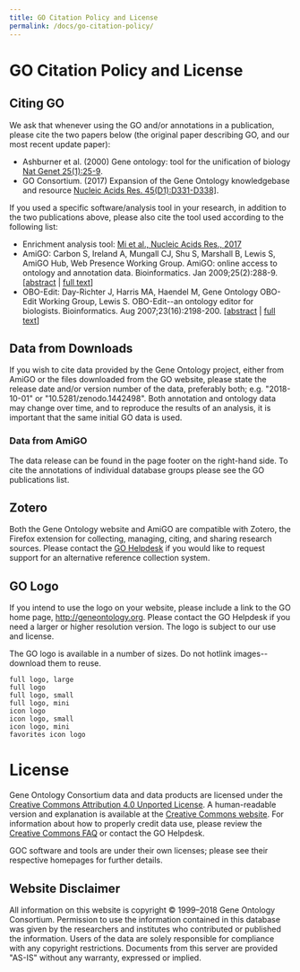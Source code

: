 ```yaml
---
title: GO Citation Policy and License
permalink: /docs/go-citation-policy/
---
```


# GO Citation Policy and License

## Citing GO

We ask that whenever using the GO and/or annotations in a publication, please cite the two papers below (the original paper describing GO, and our most recent update paper):
   * Ashburner et al. (2000) Gene ontology: tool for the unification of biology  <a href="https://www.ncbi.nlm.nih.gov/pubmed/10802651">Nat Genet 25(1):25-9</a>.
   * GO Consortium. (2017) Expansion of the Gene Ontology knowledgebase and resource <a href="https://www.ncbi.nlm.nih.gov/pubmed/27899567">Nucleic Acids Res. 45(D1):D331-D338]</a>.

If you used a specific software/analysis tool in your research, in addition to the two publications above, please also cite the tool used according to the following list:
   * Enrichment analysis tool: [Mi et al., Nucleic Acids Res., 2017](https://www.ncbi.nlm.nih.gov/pubmed/27899595)
   * AmiGO: Carbon S, Ireland A, Mungall CJ, Shu S, Marshall B, Lewis S, AmiGO Hub, Web Presence Working Group. AmiGO: online access to ontology and annotation data. Bioinformatics. Jan 2009;25(2):288-9. \[[abstract](http://bioinformatics.oxfordjournals.org/content/25/2/288) | [full text](http://bioinformatics.oxfordjournals.org/content/25/2/288.full.pdf+html)\]
   * OBO-Edit: Day-Richter J, Harris MA, Haendel M, Gene Ontology OBO-Edit Working Group, Lewis S. OBO-Edit--an ontology editor for biologists. Bioinformatics. Aug 2007;23(16):2198-200. \[[abstract](http://bioinformatics.oxfordjournals.org/content/23/16/2198) | [full text](http://bioinformatics.oxfordjournals.org/content/23/16/2198.full)\]

## Data from Downloads

If you wish to cite data provided by the Gene Ontology project, either from AmiGO or the files downloaded from the GO website, please state the release date and/or version number of the data, preferably both; e.g. "2018-10-01" or "10.5281/zenodo.1442498". Both annotation and ontology data may change over time, and to reproduce the results of an analysis, it is important that the same initial GO data is used.

### Data from AmiGO

The data release can be found in the page footer on the right-hand side. To cite the annotations of individual database groups please see the GO publications list.

## Zotero

Both the Gene Ontology website and AmiGO are compatible with Zotero, the Firefox extension for collecting, managing, citing, and sharing research sources. Please contact the <a href="http://help.geneontology.org">GO Helpdesk</a> if you would like to request support for an alternative reference collection system.

## GO Logo

If you intend to use the logo on your website, please include a link to the GO home page, http://geneontology.org. Please contact the GO Helpdesk if you need a larger or higher resolution version. The logo is subject to our use and license.

The GO logo is available in a number of sizes. Do not hotlink images--download them to reuse.

    full logo, large
    full logo
    full logo, small
    full logo, mini
    icon logo
    icon logo, small
    icon logo, mini
    favorites icon logo 

# License    

Gene Ontology Consortium data and data products are licensed under the [Creative Commons Attribution 4.0 Unported License](https://creativecommons.org/licenses/by/4.0/legalcode). A human-readable version and explanation is available at the [Creative Commons website](https://creativecommons.org/licenses/by/4.0/). For information about how to properly credit data use, please review the [Creative Commons FAQ](http://wiki.creativecommons.org/Frequently_Asked_Questions) or contact the GO Helpdesk.

GOC software and tools are under their own licenses; please see their respective homepages for further details.

## Website Disclaimer

All information on this website is copyright © 1999–2018 Gene Ontology Consortium. Permission to use the information contained in this database was given by the researchers and institutes who contributed or published the information. Users of the data are solely responsible for compliance with any copyright restrictions. Documents from this server are provided "AS-IS" without any warranty, expressed or implied.
